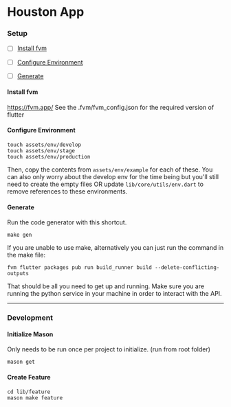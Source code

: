 
# Houston App

### Setup

- [ ] [Install fvm](#install-fvm)
- [ ] [Configure Environment](#configure-environment)
- [ ] [Generate](#generate)


#### Install fvm
https://fvm.app/
See the .fvm/fvm_config.json for the required version of flutter

#### Configure Environment

```
touch assets/env/develop
touch assets/env/stage
touch assets/env/production
```
Then, copy the contents from `assets/env/example` for each of these. You can also only worry about the develop env for the time being but you'll still need to create the empty files OR update `lib/core/utils/env.dart` to remove references to these environments.

#### Generate
Run the code generator with this shortcut.
```
make gen
```
If you are unable to use make, alternatively you can just run the command in the make file:
```
fvm flutter packages pub run build_runner build --delete-conflicting-outputs
```

That should be all you need to get up and running. Make sure you are running the python service in your machine in order to interact with the API. 

---

### Development

#### Initialize Mason

Only needs to be run once per project to initialize.
(run from root folder)
```
mason get
```

#### Create Feature
```
cd lib/feature
mason make feature
```